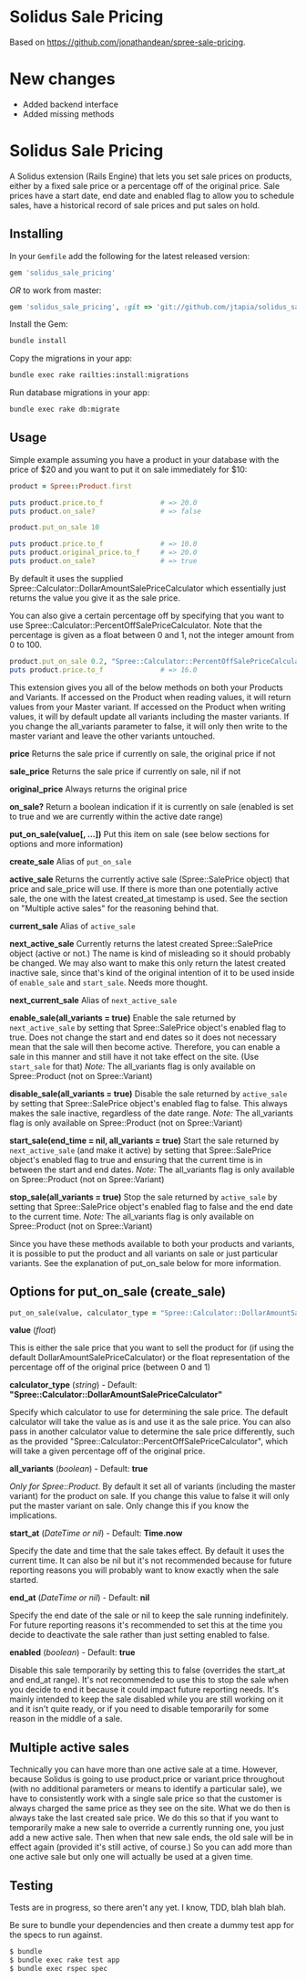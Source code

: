Solidus Sale Pricing
=======================

Based on https://github.com/jonathandean/spree-sale-pricing.

New changes
===========

- Added backend interface
- Added missing methods

Solidus Sale Pricing
==================

A Solidus extension (Rails Engine) that lets you set sale prices on products, either by a fixed sale price or a
percentage off of the original price. Sale prices have a start date, end date and enabled flag to allow you to schedule
sales, have a historical record of sale prices and put sales on hold.

Installing
----------

In your `Gemfile` add the following for the latest released version:
```ruby
gem 'solidus_sale_pricing'
```

_OR_ to work from master:
```ruby
gem 'solidus_sale_pricing', :git => 'git://github.com/jtapia/solidus_sale_pricing.git'
```

Install the Gem:
```sh
bundle install
```

Copy the migrations in your app:
```sh
bundle exec rake railties:install:migrations
```

Run database migrations in your app:
```sh
bundle exec rake db:migrate
```

Usage
-----

Simple example assuming you have a product in your database with the price of $20 and you want to put it on sale
immediately for $10:
```ruby
product = Spree::Product.first

puts product.price.to_f              # => 20.0
puts product.on_sale?                # => false

product.put_on_sale 10

puts product.price.to_f              # => 10.0
puts product.original_price.to_f     # => 20.0
puts product.on_sale?                # => true
```

By default it uses the supplied Spree::Calculator::DollarAmountSalePriceCalculator which essentially just returns the
value you give it as the sale price.

You can also give a certain percentage off by specifying that you want to use Spree::Calculator::PercentOffSalePriceCalculator.
Note that the percentage is given as a float between 0 and 1, not the integer amount from 0 to 100.
```ruby
product.put_on_sale 0.2, "Spree::Calculator::PercentOffSalePriceCalculator"
puts product.price.to_f              # => 16.0
```

This extension gives you all of the below methods on both your Products and Variants. If accessed on the Product when reading values,
it will return values from your Master variant. If accessed on the Product when writing values, it will by default update
all variants including the master variants. If you change the all_variants parameter to false, it will only then write to
the master variant and leave the other variants untouched.

**price**                                             Returns the sale price if currently on sale, the original price if not

**sale_price**                                        Returns the sale price if currently on sale, nil if not

**original_price**                                    Always returns the original price

**on_sale?**                                          Return a boolean indication if it is currently on sale (enabled is set to true and we are currently within the active date range)

**put\_on\_sale(value[, ...])**                       Put this item on sale (see below sections for options and more information)

**create_sale**                                       Alias of ```put_on_sale```

**active_sale**                                       Returns the currently active sale (Spree::SalePrice object) that price and sale_price will use. If there is more than one potentially active sale, the one with the latest created_at timestamp is used. See the section on "Multiple active sales" for the reasoning behind that.

**current_sale**                                      Alias of ```active_sale```

**next_active_sale**                                  Currently returns the latest created Spree::SalePrice object (active or not.) The name is kind of misleading so it should probably be changed. We may also want to make this only return the latest created inactive sale, since that's kind of the original intention of it to be used inside of ```enable_sale``` and ```start_sale```. Needs more thought.

**next_current_sale**                                 Alias of ```next_active_sale```

**enable_sale(all_variants = true)**                  Enable the sale returned by ```next_active_sale``` by setting that Spree::SalePrice object's enabled flag to true. Does not change the start and end dates so it does not necessary mean that the sale will then become active. Therefore, you can enable a sale in this manner and still have it not take effect on the site. (Use ```start_sale``` for that) _Note:_ The all_variants flag is only available on Spree::Product (not on Spree::Variant)

**disable_sale(all_variants = true)**                 Disable the sale returned by ```active_sale``` by setting that Spree::SalePrice object's enabled flag to false. This always makes the sale inactive, regardless of the date range. _Note:_ The all_variants flag is only available on Spree::Product (not on Spree::Variant)

**start_sale(end_time = nil, all_variants = true)**   Start the sale returned by ```next_active_sale``` (and make it active) by setting that Spree::SalePrice object's enabled flag to true and ensuring that the current time is in between the start and end dates. _Note:_ The all_variants flag is only available on Spree::Product (not on Spree::Variant)

**stop_sale(all_variants = true)**                    Stop the sale returned by ```active_sale``` by setting that Spree::SalePrice object's enabled flag to false and the end date to the current time. _Note:_ The all_variants flag is only available on Spree::Product (not on Spree::Variant)

Since you have these methods available to both your products and variants, it is possible to put the product and all
variants on sale or just particular variants. See the explanation of put\_on\_sale below for more information.


Options for put\_on\_sale (create_sale)
---------------------------------------
```ruby
put_on_sale(value, calculator_type = "Spree::Calculator::DollarAmountSalePriceCalculator", all_variants = true, start_at = Time.now, end_at = nil, enabled = true)
```
**value**           (_float_)

This is either the sale price that you want to sell the product for (if using the default DollarAmountSalePriceCalculator)
or the float representation of the percentage off of the original price (between 0 and 1)

**calculator_type** (_string_)    - Default: **"Spree::Calculator::DollarAmountSalePriceCalculator"**

Specify which calculator to use for determining the sale price. The default calculator will take the value as is and use it
as the sale price. You can also pass in another calculator value to determine the sale price differently, such as the
provided "Spree::Calculator::PercentOffSalePriceCalculator", which will take a given percentage off of the original
price.

**all_variants**    (_boolean_)   - Default: **true**

_Only for Spree::Product_. By default it set all of variants (including the master variant) for the product on sale. If you change this value to false
it will only put the master variant on sale. Only change this if you know the implications.

**start_at**        (_DateTime or nil_)  - Default: **Time.now**

Specify the date and time that the sale takes effect. By default it uses the current time. It can also be nil but it's not
recommended because for future reporting reasons you will probably want to know exactly when the sale started.

**end_at**          (_DateTime or nil_)  - Default: **nil**

Specify the end date of the sale or nil to keep the sale running indefinitely. For future reporting reasons it's recommended
to set this at the time you decide to deactivate the sale rather than just setting enabled to false.

**enabled**         (_boolean_)   - Default: **true**

Disable this sale temporarily by setting this to false (overrides the start_at and end_at range). It's not recommended to
use this to stop the sale when you decide to end it because it could impact future reporting needs. It's mainly intended
to keep the sale disabled while you are still working on it and it isn't quite ready, or if you need to disable temporarily
for some reason in the middle of a sale.

Multiple active sales
---------------------

Technically you can have more than one active sale at a time. However, because
Solidus is going to use product.price or
variant.price throughout (with no additional parameters or means to identify a particular sale), we have to consistently
work with a single sale price so that the customer is always charged the same price as they see on the site. What we do then
is always take the last created sale price. We do this so that if you want to temporarily make a new sale to override a
currently running one, you just add a new active sale. Then when that new sale ends, the old sale will be in effect again
(provided it's still active, of course.) So you can add more than one active sale but only one will actually be used at
a given time.

Testing
-------

Tests are in progress, so there aren't any yet. I know, TDD, blah blah blah.

Be sure to bundle your dependencies and then create a dummy test app for the specs to run against.
```sh
$ bundle
$ bundle exec rake test app
$ bundle exec rspec spec
```